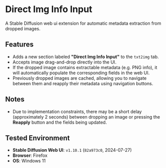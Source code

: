 # Direct Img Info Input

A Stable Diffusion web ui extension for automatic metadata extraction from dropped images.

## Features

- Adds a new section labeled **"Direct Img Info Input"** to the `txt2img` tab.
- Accepts image drag-and-drop directly into the UI.
- If the dropped image contains extractable metadata (e.g. PNG info), it will automatically populate the corresponding fields in the web UI.
- Previously dropped images are cached, allowing you to navigate between them and reapply their metadata using navigation buttons.

## Notes

- Due to implementation constraints, there may be a short delay (approximately 2 seconds) between dropping an image or pressing the **Reapply** button and the fields being updated.

## Tested Environment

- **Stable Diffusion Web UI**: `v1.10.1` (`82a973c0`, 2024-07-27)
- **Browser**: Firefox
- **OS**: Windows 11